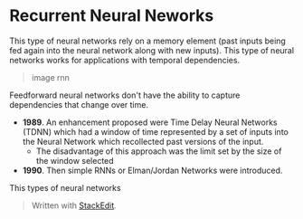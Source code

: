 # Recurrent Neural Neworks

This type of neural networks rely on a memory element (past inputs being fed again into the neural network along with new inputs). This type of neural networks works for applications with temporal dependencies. 

> image rnn

Feedforward neural networks  don't have the ability to capture dependencies that change over time.

- **1989**. An enhancement proposed were Time Delay Neural Networks (TDNN) which had a window of time represented by a set of inputs into the Neural Network which recollected past versions of the input. 
	- The disadvantage of this approach was the limit set by the size of the window selected
- **1990**. Then simple RNNs or Elman/Jordan Networks were introduced.

This types of neural networks

> Written with [StackEdit](https://stackedit.io/).
<!--stackedit_data:
eyJoaXN0b3J5IjpbLTE0ODc4NjU3MjYsLTc0NzkyNzA3LDIwOD
g3ODcxODEsMjA0MjY0OTE3XX0=
-->